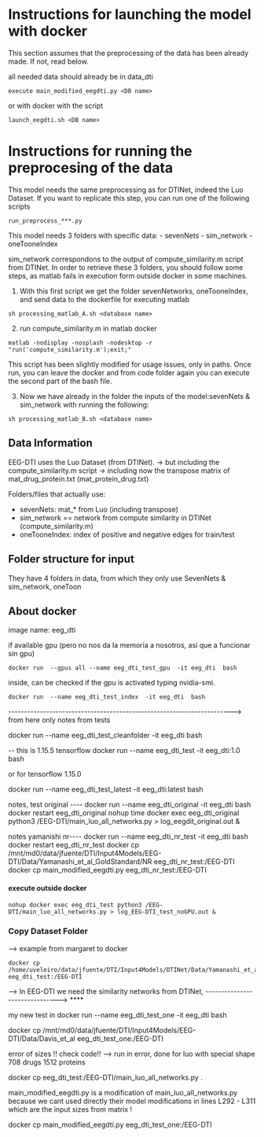 
# Instructions for launching the model with docker

This section assumes that the preprocessing of the data has been already made.
If not, read below.

all needed data should already be in data_dti

```
execute main_modified_eegdti.py <DB name>
```

or with docker with the script
```
launch_eegdti.sh <DB name>
```


# Instructions for running the preprocesing of the data

This model needs the same preprocessing as for DTINet, indeed the  Luo Dataset. 
If you want to replicate this step, you can run one of the following scripts
```
run_preprocess_***.py
```

This model needs 3 folders with specific data:
    - sevenNets
    - sim_network
    - oneTooneIndex 


sim_network correspondons to the output of compute_similarity.m script from DTINet.
In order to retrieve these 3 folders, you should follow some steps, as matlab fails in execution form outside docker 
in some machines. 

1. With this first script we get the folder sevenNetworks, oneTooneIndex, and send data to the dockerfile for executing matlab
```
sh processing_matlab_A.sh <database name>
```

2. run compute_similarity.m in matlab docker
```
matlab -nodisplay -nosplash -nodesktop -r "run('compute_similarity.m');exit;"
```
This script has been slightly modified for usage issues, only in paths. 
Once run, you can leave the docker and from code folder again you can execute the second
part of the bash file. 


3. Now we have already in the folder the inputs of the model:sevenNets & sim_network with running the following:
```
sh processing_matlab_B.sh <database name>
```




## Data Information
EEG-DTI uses the Luo Dataset (from DTINet).
 -> but including the compute_similarity.m script 
 -> including now the transpose matrix of mat_drug_protein.txt (mat_protein_drug.txt)

Folders/files that actually use:
- sevenNets: mat_* from Luo (including transpose)
- sim_network == network from compute similarity in DTINet (compute_similarity.m)
- oneTooneIndex: index of positive and negative edges for train/test


## Folder structure for input

They have 4 folders in data, from which they only use SevenNets & sim_network, oneToon


## About docker

image name: eeg_dti

if available gpu 
(pero no nos da la memoria a nosotros, asi que a funcionar sin gpu)
```
docker run  --gpus all --name eeg_dti_test_gpu  -it eeg_dti  bash
```

inside, can be checked if the gpu is activated typing nvidia-smi.

```
docker run  --name eeg_dti_test_index  -it eeg_dti  bash
```

-----------------------------------------------------------------------> from here only notes from tests 



docker run  --name eeg_dti_test_cleanfolder  -it eeg_dti  bash

--
this is 1.15.5 tensorflow
docker run --name eeg_dti_test -it eeg_dti:1.0 bash

or for tensorflow 1.15.0

docker run --name eeg_dti_test_latest -it eeg_dti:latest bash



notes, test original ----
docker run  --name eeg_dti_original  -it eeg_dti  bash
docker restart eeg_dti_original
nohup time docker exec eeg_dti_original python3 /EEG-DTI/main_luo_all_networks.py > log_eegdit_original.out &

notes yamanishi nr----
docker run  --name eeg_dti_nr_test  -it eeg_dti  bash
docker restart eeg_dti_nr_test
docker cp  /mnt/md0/data/jfuente/DTI/Input4Models/EEG-DTI/Data/Yamanashi_et_al_GoldStandard/NR eeg_dti_nr_test:/EEG-DTI
docker cp  main_modified_eegdti.py eeg_dti_nr_test:/EEG-DTI





#### execute outside docker
```
nohup docker exec eeg_dti_test python3 /EEG-DTI/main_luo_all_networks.py > log_EEG-DTI_test_noGPU.out &
```


### Copy Dataset Folder 

--> example from margaret to docker

```
docker cp  /home/uveleiro/data/jfuente/DTI/Input4Models/DTINet/Data/Yamanashi_et_al_GoldStandard/NR eeg_dti_test:/EEG-DTI
```


--> In EEG-DTI we need the similarity networks from DTINet, -------------------------------> **** 


my new test in
docker run  --name eeg_dti_test_one  -it eeg_dti  bash

docker cp  /mnt/md0/data/jfuente/DTI/Input4Models/EEG-DTI/Data/Davis_et_al eeg_dti_test_one:/EEG-DTI

error of sizes !! check code!! --> run in error, done for luo with special shape 708 drugs 1512 proteins 

docker cp  eeg_dti_test:/EEG-DTI/main_luo_all_networks.py   .


main_modified_eegdti.py 
is a modification of main_luo_all_networks.py
because we cant used directly their model
modifications in lines
L292 - L311 which are the input sizes from matrix ! 


docker cp  main_modified_eegdti.py eeg_dti_test_one:/EEG-DTI
